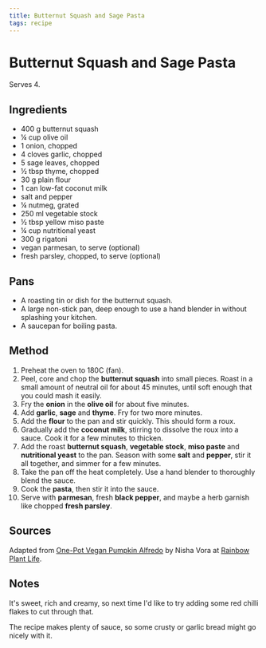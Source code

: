 ```yaml
---
title: Butternut Squash and Sage Pasta
tags: recipe
---
```


# Butternut Squash and Sage Pasta

Serves 4.

## Ingredients

- 400 g butternut squash
- ¼ cup olive oil
- 1 onion, chopped
- 4 cloves garlic, chopped
- 5 sage leaves, chopped
- ½ tbsp thyme, chopped
- 30 g plain flour
- 1 can low-fat coconut milk
- salt and pepper
- ¼ nutmeg, grated
- 250 ml vegetable stock
- ½ tbsp yellow miso paste
- ¼ cup nutritional yeast
- 300 g rigatoni
- vegan parmesan, to serve (optional)
- fresh parsley, chopped, to serve (optional)

## Pans

- A roasting tin or dish for the butternut squash.
- A large non-stick pan, deep enough to use a hand blender in without splashing your kitchen.
- A saucepan for boiling pasta.

## Method

1. Preheat the oven to 180C (fan).
1. Peel, core and chop the **butternut squash** into small pieces. Roast in a small amount of neutral oil for about 45 minutes, until soft enough that you could mash it easily.
1. Fry the **onion** in the **olive oil** for about five minutes.
1. Add **garlic**, **sage** and **thyme**. Fry for two more minutes.
1. Add the **flour** to the pan and stir quickly. This should form a roux.
1. Gradually add the **coconut milk**, stirring to dissolve the roux into a sauce. Cook it for a few minutes to thicken.
1. Add the roast **butternut squash**, **vegetable stock**, **miso paste** and **nutritional yeast** to the pan. Season with some **salt** and **pepper**, stir it all together, and simmer for a few minutes.
1. Take the pan off the heat completely. Use a hand blender to thoroughly blend the sauce.
1. Cook the **pasta**, then stir it into the sauce.
1. Serve with **parmesan**, fresh **black pepper**, and maybe a herb garnish like chopped **fresh parsley**.

## Sources

Adapted from [One-Pot Vegan Pumpkin Alfredo](https://rainbowplantlife.com/one-pot-pumpkin-pasta/) by Nisha Vora at [Rainbow Plant Life](https://rainbowplantlife.com).

## Notes

It's sweet, rich and creamy, so next time I'd like to try adding some red chilli flakes to cut through that.

The recipe makes plenty of sauce, so some crusty or garlic bread might go nicely with it.

